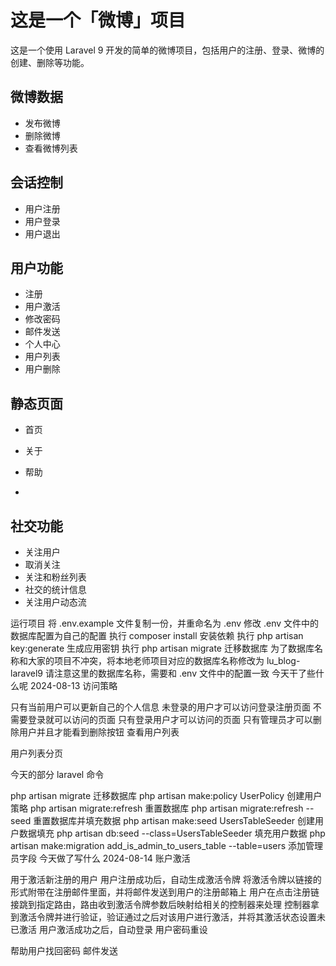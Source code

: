 # 这是一个「微博」项目
这是一个使用 Laravel 9 开发的简单的微博项目，包括用户的注册、登录、微博的创建、删除等功能。

## 微博数据
 - 发布微博
 - 删除微博
 - 查看微博列表

## 会话控制
 - 用户注册
 - 用户登录
 - 用户退出

## 用户功能
 - 注册
 - 用户激活
 - 修改密码
 - 邮件发送
 - 个人中心
 - 用户列表
 - 用户删除

## 静态页面
 - 首页
 - 关于
 - 帮助

 - 

## 社交功能
 - 关注用户
 - 取消关注
 - 关注和粉丝列表
 - 社交的统计信息
 - 关注用户动态流

运行项目
将 .env.example 文件复制一份，并重命名为 .env
修改 .env 文件中的数据库配置为自己的配置
执行 composer install 安装依赖
执行 php artisan key:generate 生成应用密钥
执行 php artisan migrate 迁移数据库
为了数据库名称和大家的项目不冲突，将本地老师项目对应的数据库名称修改为 lu_blog-laravel9 请注意这里的数据库名称，需要和 .env 文件中的配置一致
今天干了些什么呢 2024-08-13
访问策略

只有当前用户可以更新自己的个人信息
未登录的用户才可以访问登录注册页面
不需要登录就可以访问的页面
只有登录用户才可以访问的页面
只有管理员才可以删除用户并且才能看到删除按钮
查看用户列表

用户列表分页

今天的部分 laravel 命令

php artisan migrate 迁移数据库
php artisan make:policy UserPolicy 创建用户策略
php artisan migrate:refresh 重置数据库
php artisan migrate:refresh --seed 重置数据库并填充数据
php artisan make:seed UsersTableSeeder 创建用户数据填充
php artisan db:seed --class=UsersTableSeeder 填充用户数据
php artisan make:migration add_is_admin_to_users_table --table=users 添加管理员字段
今天做了写什么 2024-08-14
账户激活

用于激活新注册的用户
用户注册成功后，自动生成激活令牌
将激活令牌以链接的形式附带在注册邮件里面，并将邮件发送到用户的注册邮箱上
用户在点击注册链接跳到指定路由，路由收到激活令牌参数后映射给相关的控制器来处理
控制器拿到激活令牌并进行验证，验证通过之后对该用户进行激活，并将其激活状态设置未已激活
用户激活成功之后，自动登录
用户密码重设

帮助用户找回密码
邮件发送
